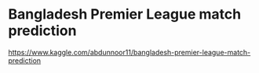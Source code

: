 # Bangladesh Premier League match prediction

https://www.kaggle.com/abdunnoor11/bangladesh-premier-league-match-prediction
